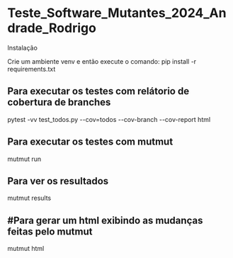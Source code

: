 # Teste_Software_Mutantes_2024_Andrade_Rodrigo

Instalação

Crie um ambiente venv e então execute o comando:
pip install -r requirements.txt

## Para executar os testes com relátorio de cobertura de branches
pytest -vv test_todos.py --cov=todos --cov-branch --cov-report html

## Para executar os testes com mutmut
mutmut run

## Para ver os resultados
mutmut results

## #Para gerar um html exibindo as mudanças feitas pelo mutmut
mutmut html
